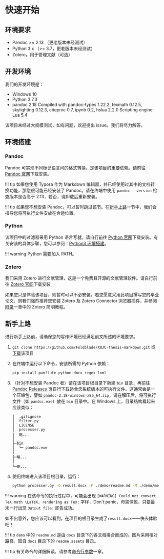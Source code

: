 # 快速开始

## 环境要求

- Pandoc >= 2.13 （更老版本未经测试）
- Python 3.x （>= 3.7，更老版本未经测试）
- Zotero，用于管理文献（可选）

## 开发环境

我们的开发环境是：

- Windows 10
- Python 3.7.3
- pandoc 2.18
  Compiled with pandoc-types 1.22.2, texmath 0.12.5, skylighting 0.12.3,
  citeproc 0.7, ipynb 0.2, hslua 2.2.0
  Scripting engine: Lua 5.4

该项目未经过大规模测试，如有问题，欢迎提出 issue。我们将尽力解答。

## 环境搭建

### Pandoc

Pandoc 可实现不同标记语言间的格式转换，是该项目的重要依赖。请前往 [Pandoc 官网](https://pandoc.org/installing.html)下载安装。

!!! tip
    如果您使用 Typora 作为 Markdown 编辑器，并已经使用过其中的文档转换功能，那您很可能已经安装了 Pandoc。请在终端中使用 `pandoc --version` 检查版本是否高于 2.13，若否，请卸载后重新安装。

!!! tip
    如果您不想安装 Pandoc，可以暂时跳过该节。在[新手上路](#新手上路)一节中，我们会指导您将可执行文件安放在合适位置。

### Python

该项目中的过滤器采用 Python 语言写就。请自行前往 [Python 官网](https://www.python.org/downloads/)下载安装。有关安装的具体步骤，您可以参阅：[Python3 环境搭建](https://www.runoob.com/python3/python3-install.html)。

!!! warning
    Python 需要加入 PATH。

### Zotero

我们采用 Zotero 进行文献管理，这是一个免费且开源的文献管理软件。请自行前往 [Zotero 官网](https://www.zotero.org/download/)下载安装

如果您只是体验该项目，则暂时可以不必安装。若您愿意采用此项目撰写您的毕业论文，则我们强烈推荐您安装 Zotero 及 Zotero Connector 浏览器插件，并参阅[附录](appendix.md)一章中的 Zotero 简明教程。

## 新手上路

进行新手上路前，请确保您的写作环境已经满足前文所述的环境要求。

1. `git clone https://github.com/Foldblade/XUJC-thesis-markdown.git` 或[下载](https://github.com/Foldblade/XUJC-thesis-markdown/archive/refs/heads/master.zip)该项目
2. 在终端中运行以下命令，安装所需的 Python 依赖：

    ```bash
    pip install panflute python-docx regex lxml
    ```

3. （针对不想安装 Pandoc 者）请在该项目根目录下新建 `bin` 目录，再前往 [Pandoc Releases 页](https://github.com/jgm/pandoc/releases)自行下载适合您系统版本的可执行文件。这通常会是一个压缩包，譬如 `pandoc-2.18-windows-x86_64.zip`，请在解压后，将可执行文件（如 `pandoc.exe`）放在 `bin` 目录中。在 Windows 上，目录结构看起来应该类似：

    ```
    │  .gitignore
    │  filter.py
    │  LICENSE
    │  processer.py
    │  略...
    │
    ├─bin
    │  └─ pandoc.exe
    │
    ├─略...
    │
    └─略...
    ```

4. 使用终端进入该项目根目录，运行：

    ```bash
    python processer.py -O result.docx -F ./demo/readme.md -M ./demo/metadata.yaml -B ./demo/ref.bib
    ```

!!! warning
    在该命令的执行过程中，可能会出现 `[WARNING] Could not convert TeX math \LaTeX, rendering as TeX:` 字样，Don't panic，毋需惊慌，只要最末一行出现 `Output file:` 即告成功。

如不出意外，您应该可以看到，在项目的根目录生成了`result.docx`——快去体验吧！

!!! tip
    `demo` 中的 `readme.md` 是由 `docs` 目录下的各文档拼合而成的。图片采用相对路径，取自 `docs` 目录下的 `readme.assets` 目录。

!!! tip
    有关命令的详细解读，请参考[命令行参数](command-line.md)一章。
